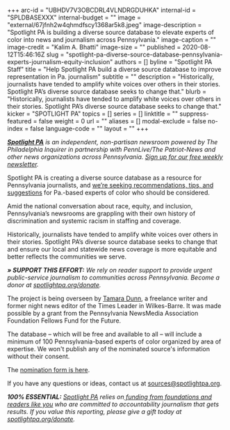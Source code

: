 +++
arc-id = "UBHDV7V3OBCDRL4VLNDRGDUHKA"
internal-id = "SPLDBASEXXX"
internal-budget = ""
image = "external/67jfnh2w4qhmdfscy1368ar5k8.jpeg"
image-description = "Spotlight PA is building a diverse source database to elevate experts of color into news and journalism across Pennsylvania."
image-caption = ""
image-credit = "Kalim A. Bhatti"
image-size = ""
published = 2020-08-12T15:46:16Z
slug = "spotlight-pa-diverse-source-database-pennsylvania-experts-journalism-equity-inclusion"
authors = []
byline = "Spotlight PA Staff"
title = "Help Spotlight PA build a diverse source database to improve representation in Pa. journalism"
subtitle = ""
description = "Historically, journalists have tended to amplify white voices over others in their stories. Spotlight PA’s diverse source database seeks to change that."
blurb = "Historically, journalists have tended to amplify white voices over others in their stories. Spotlight PA’s diverse source database seeks to change that."
kicker = "SPOTLIGHT PA"
topics = []
series = []
linktitle = ""
suppress-featured = false
weight = 0
url = ""
aliases = []
modal-exclude = false
no-index = false
language-code = ""
layout = ""
+++

<a href="https://www.spotlightpa.org/"><i><b>Spotlight PA</b></i></a><i> is an independent, non-partisan newsroom powered by The Philadelphia Inquirer in partnership with PennLive/The Patriot-News and other news organizations across Pennsylvania. </i><a href="https://www.spotlightpa.org/newsletters"><i>Sign up for our free weekly newsletter</i></a><i>.</i>

Spotlight PA is creating a diverse source database as a resource for Pennsylvania journalists, and <a href="https://docs.google.com/forms/d/e/1FAIpQLSeVh7CFSaKc5H7VTWcizw1sxmC8XQfWZ_yerww6SvWad5vmQQ/viewform">we’re seeking recommendations, tips, and suggestions</a> for Pa.-based experts of color who should be considered.

Amid the national conversation about race, equity, and inclusion, Pennsylvania’s newsrooms are grappling with their own history of discrimination and systemic racism in staffing and coverage.

Historically, journalists have tended to amplify white voices over others in their stories. Spotlight PA’s diverse source database seeks to change that and ensure our local and statewide news coverage is more equitable and better reflects the communities we serve.

<i><b>» SUPPORT THIS EFFORT:</b></i><i> We rely on reader support to provide urgent public-service journalism to communities across Pennsylvania. Become a donor at </i><a href="https://www.spotlightpa.org/donate"><i>spotlightpa.org/donate</i></a><i>.</i>

The project is being overseen by <a href="https://twitter.com/itistamara">Tamara Dunn</a>, a freelance writer and former night news editor of the Times Leader in Wilkes-Barre. It was made possible by a grant from the Pennsylvania NewsMedia Association Foundation Fellows Fund for the Future.

The database – which will be free and available to all – will include a minimum of 100 Pennsylvania-based experts of color organized by area of expertise. We won't publish any of the nominated source's information without their consent.

The <a href="https://docs.google.com/forms/d/e/1FAIpQLSeVh7CFSaKc5H7VTWcizw1sxmC8XQfWZ_yerww6SvWad5vmQQ/viewform">nomination form is here</a>.

If you have any questions or ideas, contact us at <a href="mailto:sources@spotlightpa.org">sources@spotlightpa.org</a>.

<i><b>100% ESSENTIAL:</b></i> <a href="https://www.spotlightpa.org/"><i>Spotlight PA</i></a><i> relies on</i><a href="https://www.spotlightpa.org/support"><i> funding from foundations and readers like you</i></a><i> who are committed to accountability journalism that gets results. If you value this reporting, please give a gift today at </i><a href="https://www.spotlightpa.org/donate"><i>spotlightpa.org/donate</i></a><i>.</i>
